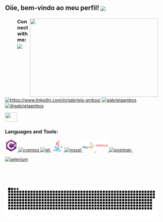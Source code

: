 ## Oiie, bem-vindo ao meu perfil! <img src="https://emojis.slackmojis.com/emojis/images/1588315024/8823/hyperkitty.gif?1588315024" width="30" align="center">


<div style="padding-left: 40px;" align="left">
  <img style="display: block; margin-left: auto; margin-right: auto;" src="https://github-readme-stats.vercel.app/api/top-langs/?username=GabrielaAmbos&amp;layout=compact&amp;langs_count=16&amp;theme=dracula" width="422" height="259" align="right" />
  
<h3 align="left">Connect with me:<img src="https://emojis.slackmojis.com/emojis/images/1621024394/39092/cat-roll.gif?1621024394" width="30" align="center" /> 
</div>

<p align="left">
  <a href="https://linkedin.com/in/gabriela-ambos/" target="blank">
  <img src="https://raw.githubusercontent.com/rahuldkjain/github-profile-readme-generator/master/src/images/icons/Social/linked-in-alt.svg" alt="https://www.linkedin.com/in/gabriela-ambos/" width="40" height="30" align="center" /></a>
  <a href="https://instagram.com/gabrielaambos" target="blank">
  <img src="https://raw.githubusercontent.com/rahuldkjain/github-profile-readme-generator/master/src/images/icons/Social/instagram.svg" alt="gabrielaambos" width="40" height="30" align="center" />
</a> 
  <a href="https://medium.com/@gabrielaambos" target="blank"><img src="https://raw.githubusercontent.com/rahuldkjain/github-profile-readme-generator/master/src/images/icons/Social/medium.svg" alt="@gabrielaambos" width="40" height="30" align="center" /></a>&nbsp;</p>
 <p align="left">
  <a href="mailto:gabrielaambos15@gmail.com">
  <img src="https://img.icons8.com/fluent/48/000000/gmail.png" width="40" height="30" align="center" /> </a>
 </p>

<h3 align="left">Languages and Tools:</h3>
<p align="left"><a href="https://www.w3schools.com/cs/" target="_blank"> <img src="https://raw.githubusercontent.com/devicons/devicon/master/icons/csharp/csharp-original.svg" alt="csharp" width="40" height="40" /> </a> <a href="https://www.cypress.io" target="_blank"> <img src="https://raw.githubusercontent.com/simple-icons/simple-icons/6e46ec1fc23b60c8fd0d2f2ff46db82e16dbd75f/icons/cypress.svg" alt="cypress" width="40" height="40" /> </a> <a href="https://git-scm.com/" target="_blank"> <img src="https://www.vectorlogo.zone/logos/git-scm/git-scm-icon.svg" alt="git" width="40" height="40" /> </a> <a href="https://www.java.com" target="_blank"> <img src="https://raw.githubusercontent.com/devicons/devicon/master/icons/java/java-original.svg" alt="java" width="40" height="40" /> </a> <a href="https://www.microsoft.com/en-us/sql-server" target="_blank"> <img src="https://www.svgrepo.com/show/303229/microsoft-sql-server-logo.svg" alt="mssql" width="40" height="40" /> </a> <a href="https://www.mysql.com/" target="_blank"> <img src="https://raw.githubusercontent.com/devicons/devicon/master/icons/mysql/mysql-original-wordmark.svg" alt="mysql" width="40" height="40" /> </a> <a href="https://www.oracle.com/" target="_blank"> <img src="https://raw.githubusercontent.com/devicons/devicon/master/icons/oracle/oracle-original.svg" alt="oracle" width="40" height="40" /> </a> <a href="https://postman.com" target="_blank"> <img src="https://www.vectorlogo.zone/logos/getpostman/getpostman-icon.svg" alt="postman" width="40" height="40" />&nbsp;</a></p>
  
<p align="left"><a href="https://www.selenium.dev" target="_blank"><img src="https://raw.githubusercontent.com/detain/svg-logos/780f25886640cef088af994181646db2f6b1a3f8/svg/selenium-logo.svg" alt="selenium" width="40" height="40" /></a></p>
<p align="left">&nbsp;</p>
<p align="left">&nbsp;</p>

<div>

![Snake animation](https://github.com/GabrielaAmbos/GabrielaAmbos/blob/output/github-contribution-grid-snake.svg)

</div>

